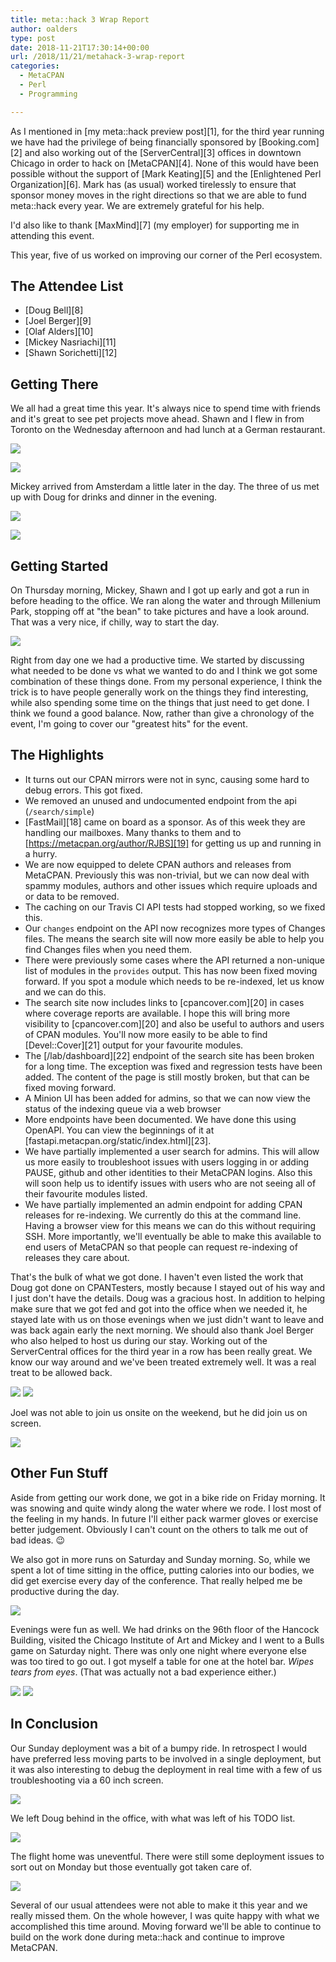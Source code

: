 ```yaml
---
title: meta::hack 3 Wrap Report
author: oalders
type: post
date: 2018-11-21T17:30:14+00:00
url: /2018/11/21/metahack-3-wrap-report
categories:
  - MetaCPAN
  - Perl
  - Programming

---
```

As I mentioned in [my meta::hack preview post][1], for the third year running we have had the privilege of being financially sponsored by [Booking.com][2] and also working out of the [ServerCentral][3] offices in downtown Chicago in order to hack on [MetaCPAN][4]. None of this would have been possible without the support of [Mark Keating][5] and the [Enlightened Perl Organization][6]. Mark has (as usual) worked tirelessly to ensure that sponsor money moves in the right directions so that we are able to fund meta::hack every year. We are extremely grateful for his help.

I'd also like to thank [MaxMind][7] (my employer) for supporting me in attending this event.

This year, five of us worked on improving our corner of the Perl ecosystem.

## The Attendee List

  * [Doug Bell][8]
  * [Joel Berger][9]
  * [Olaf Alders][10]
  * [Mickey Nasriachi][11]
  * [Shawn Sorichetti][12]

## Getting There

We all had a great time this year. It's always nice to spend time with friends and it's great to see pet projects move ahead. Shawn and I flew in from Toronto on the Wednesday afternoon and had lunch at a German restaurant.

![](/wp-content/uploads/2018/11/IMG_2298-768x1024.jpg)

![](/wp-content/uploads/2018/11/IMG_2299-1024x768.jpg)

Mickey arrived from Amsterdam a little later in the day. The three of us met up with Doug for drinks and dinner in the evening.

![](/wp-content/uploads/2018/11/IMG_2305-768x1024.jpg)

![](/wp-content/uploads/2018/11/IMG_2308-1024x768.jpg)

## Getting Started

On Thursday morning, Mickey, Shawn and I got up early and got a run in before heading to the office. We ran along the water and through Millenium Park, stopping off at "the bean" to take pictures and have a look around. That was a very nice, if chilly, way to start the day.

![](/wp-content/uploads/2018/11/Screen-Shot-2018-11-21-at-11.02.28-AM-1024x646.png)

Right from day one we had a productive time. We started by discussing what needed to be done vs what we wanted to do and I think we got some combination of these things done. From my personal experience, I think the trick is to have people generally work on the things they find interesting, while also spending some time on the things that just need to get done. I think we found a good balance. Now, rather than give a chronology of the event, I'm going to cover our "greatest hits" for the event.

## The Highlights

  * It turns out our CPAN mirrors were not in sync, causing some hard to debug errors. This got fixed.
  * We removed an unused and undocumented endpoint from the api (`/search/simple`)
  * [FastMail][18] came on board as a sponsor. As of this week they are handling our mailboxes. Many thanks to them and to [https://metacpan.org/author/RJBS][19] for getting us up and running in a hurry.
  * We are now equipped to delete CPAN authors and releases from MetaCPAN. Previously this was non-trivial, but we can now deal with spammy modules, authors and other issues which require uploads and or data to be removed.
  * The caching on our Travis CI API tests had stopped working, so we fixed this.
  * Our `changes` endpoint on the API now recognizes more types of Changes files. The means the search site will now more easily be able to help you find Changes files when you need them.
  * There were previously some cases where the API returned a non-unique list of modules in the `provides` output. This has now been fixed moving forward. If you spot a module which needs to be re-indexed, let us know and we can do this.
  * The search site now includes links to [cpancover.com][20] in cases where coverage reports are available. I hope this will bring more visibility to [cpancover.com][20] and also be useful to authors and users of CPAN modules. You'll now more easily to be able to find [Devel::Cover][21] output for your favourite modules.
  * The [/lab/dashboard][22] endpoint of the search site has been broken for a long time. The exception was fixed and regression tests have been added. The content of the page is still mostly broken, but that can be fixed moving forward.
  * A Minion UI has been added for admins, so that we can now view the status of the indexing queue via a web browser
  * More endpoints have been documented. We have done this using OpenAPI. You can view the beginnings of it at [fastapi.metacpan.org/static/index.html][23].
  * We have partially implemented a user search for admins. This will allow us more easily to troubleshoot issues with users logging in or adding PAUSE, github and other identities to their MetaCPAN logins. Also this will soon help us to identify issues with users who are not seeing all of their favourite modules listed.
  * We have partially implemented an admin endpoint for adding CPAN releases for re-indexing. We currently do this at the command line. Having a browser view for this means we can do this without requiring SSH. More importantly, we'll eventually be able to make this available to end users of MetaCPAN so that people can request re-indexing of releases they care about.

That's the bulk of what we got done. I haven't even listed the work that Doug got done on CPANTesters, mostly because I stayed out of his way and I just don't have the details. Doug was a gracious host. In addition to helping make sure that we got fed and got into the office when we needed it, he stayed late with us on those evenings when we just didn't want to leave and was back again early the next morning. We should also thank Joel Berger who also helped to host us during our stay. Working out of the ServerCentral offices for the third year in a row has been really great. We know our way around and we've been treated extremely well. It was a real treat to be allowed back.

![](/wp-content/uploads/2018/11/IMG_2327-1024x768.jpg)
![](/wp-content/uploads/2018/11/IMG_2328-2-768x1024.jpg)


Joel was not able to join us onsite on the weekend, but he did join us on screen.

![](/wp-content/uploads/2018/11/IMG_2391-1-1024x768.jpg)


## Other Fun Stuff

Aside from getting our work done, we got in a bike ride on Friday morning. It was snowing and quite windy along the water where we rode. I lost most of the feeling in my hands. In future I'll either pack warmer gloves or exercise better judgement. Obviously I can't count on the others to talk me out of bad ideas. 😉

We also got in more runs on Saturday and Sunday morning. So, while we spent a lot of time sitting in the office, putting calories into our bodies, we did get exercise every day of the conference. That really helped me be productive during the day.

![](/wp-content/uploads/2018/11/IMG_2414-1024x768.jpg)

Evenings were fun as well. We had drinks on the 96th floor of the Hancock Building, visited the Chicago Institute of Art and Mickey and I went to a Bulls game on Saturday night. There was only one night where everyone else was too tired to go out. I got myself a table for one at the hotel bar. _Wipes tears from eyes_. (That was actually not a bad experience either.)

![](/wp-content/uploads/2018/11/IMG_2375-768x1024.jpg)
![](/wp-content/uploads/2018/11/IMG_2402-1024x768.jpg)

## In Conclusion

Our Sunday deployment was a bit of a bumpy ride. In retrospect I would have preferred less moving parts to be involved in a single deployment, but it was also interesting to debug the deployment in real time with a few of us troubleshooting via a 60 inch screen.

![](/wp-content/uploads/2018/11/IMG_2418-1024x768.jpg)

We left Doug behind in the office, with what was left of his TODO list.

![](/wp-content/uploads/2018/11/IMG_2419-768x1024.jpg)


The flight home was uneventful. There were still some deployment issues to sort out on Monday but those eventually got taken care of.

![](/wp-content/uploads/2018/11/IMG_2424-1024x768.jpg)

Several of our usual attendees were not able to make it this year and we really missed them. On the whole however, I was quite happy with what we accomplished this time around. Moving forward we'll be able to continue to build on the work done during meta::hack and continue to improve MetaCPAN.
